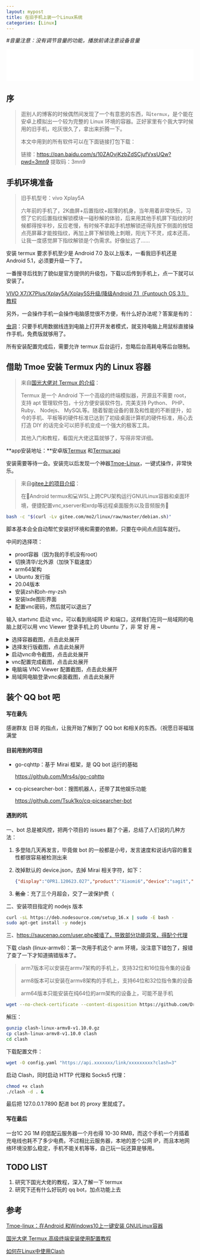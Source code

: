 ```yaml
---
layout: mypost
title: 在旧手机上装一个Linux系统
categories: [Linux]
---
```


*#音量注意：没有调节音量的功能，播放前请注意设备音量*

<iframe src="//music.163.com/outchain/player?type=2&id=497572729&auto=1&height=66" frameborder="0" width="100%" height="86px" ></iframe>


## 序

> 逛别人的博客的时候偶然间发现了一个有意思的东西，叫`termux`，是个能在安卓上模拟出一个较为完整的 Linux 环境的容器。正好家里有个我大学时候用的旧手机，吃灰很久了，拿出来折腾一下。
>
> 本文中用到的所有软件可以在下面链接打包下载：
>
> 链接：https://pan.baidu.com/s/10ZAOvjKzbZdSCjufVxsUQw?pwd=3mn9 提取码：3mn9 

## 手机环境准备

> 旧手机型号：vivo Xplay5A
>
> 六年前的手机了，2K曲屏+后置指纹+超薄的机身，当年用着非常快乐，习惯了它的后置指纹解锁模块一碰秒解的体验，后来用其他手机屏下指纹的时候都得按半秒，反应老慢，有时候不拿起手机想解锁还得先按下侧面的按钮点亮屏幕才能按指纹，再加上屏下解锁晚上刺眼，阳光下不灵，成本还高，让我一度感觉屏下指纹解锁是个伪需求。好像扯远了……

安装 termux 要求手机至少是 Android 7.0 及以上版本，一看我旧手机还是 Android 5.1，必须要升级一下了。

一番搜寻后找到了貌似是官方提供的升级包，下载以后传到手机上，点一下就可以安装了。

[VIVO X7/X7Plus/Xplay5A/Xplay5S升级/降级Android 7.1（Funtouch OS 3.1）教程](http://kefu.vivo.com.cn/robot/imgmsgData/80cf921c31bb42f2988f5b0921104a31/index_1.html?t=1608606635070)

另外，一会操作手机一会操作电脑感觉很不方便，有什么好办法呢？答案是有的：

[虫洞](https://www.er.run/)：只要手机用数据线连到电脑上打开开发者模式，就支持电脑上用鼠标直接操作手机，免费版就够用了。

所有安装配置完成后，需要允许 termux 后台运行，忽略后台高耗电等后台限制。

## 借助 Tmoe 安装 Termux 内的 Linux 容器

> 来自[国光大佬对 Termux 的介绍](https://www.sqlsec.com/2018/05/termux.html#toc-heading-2)：
>
> Termux 是一个 Android 下一个高级的终端模拟器，开源且不需要 root，支持 apt 管理软件包，十分方便安装软件包，完美支持 Python、 PHP、 Ruby、 Nodejs、 MySQL等。随着智能设备的普及和性能的不断提升，如今的手机、平板等的硬件标准已达到了初级桌面计算机的硬件标准，用心去打造 DIY 的话完全可以把手机变成一个强大的极客工具。
>
> 其他入门和教程，看国光大佬这篇就够了，写得非常详细。

**app安装地址：**安卓版[Termux](https://f-droid.org/packages/com.termux/) 和[Termux:api](https://f-droid.org/packages/com.termux.api/)

安装需要等待一会。安装完以后发现一个神器[Tmoe-Linux](https://gitee.com/mo2/linux)，一键式操作，非常快乐。

> 来自[gitee上的项目介绍](https://gitee.com/mo2/linux)：
>
> 在📱Android termux和💻WSL上跨CPU架构运行GNU/Linux容器和桌面环境，便捷配置vnc,xserver和xrdp等远程桌面服务以及音频服务🎵

```bash
bash -c "$(curl -Lv gitee.com/mo2/linux/raw/master/debian.sh)"
```

脚本基本会全自动帮忙安装好环境和需要的依赖，只要在中间点点回车就行。

中间的选择项：

- proot容器（因为我的手机没有root）
- 切换清华/北外源（加快下载速度）
- arm64架构
- Ubuntu 发行版
- 20.04版本
- 安装zsh和oh-my-zsh
- 安装lxde图形界面
- 配置vnc密码，然后就可以退出了

输入 startvnc 启动 vnc，可以看到局域网 IP 和端口，这样我们在同一局域网的电脑上就可以用 vnc Viewer 登录手机上的 Ubuntu 了，非 常 好 用 ~

<details> <summary>选择容器截图，点击此处展开</summary> <img src="https://gcore.jsdelivr.net/gh/chem-cat/image-repo@main//N]3Z0$_X]QC(O_G_6HMRGXI.jpg"  alt="截图" /> </details>
<details> <summary>选择发行版截图，点击此处展开</summary> <img src="https://gcore.jsdelivr.net/gh/chem-cat/image-repo@main//A)`CCM6CX43WX1@SXWFUPWA.png"  alt="截图" /> </details>
<details> <summary>启动vnc命令截图，点击此处展开</summary> <img src="https://gcore.jsdelivr.net/gh/chem-cat/image-repo@main//20220330212316.png"  alt="截图" /> </details>
<details> <summary>vnc配置完成截图，点击此处展开</summary> <img src="https://gcore.jsdelivr.net/gh/chem-cat/image-repo@main//20220330212758.jpg"  alt="截图" /> </details>
<details> <summary> 电脑端 VNC Viewer 配置截图，点击此处展开</summary> <img src="https://gcore.jsdelivr.net/gh/chem-cat/image-repo@main//20220330214018.png"  alt="截图" /> </details>
<details> <summary>局域网电脑登录vnc桌面截图，点击此处展开</summary> <img src="https://gcore.jsdelivr.net/gh/chem-cat/image-repo@main//20220330213111.png"  alt="截图" /> </details>

## 装个 QQ bot 吧

#### 写在最先

感谢群友 日哥 的指点，让我开始了解到了 QQ bot 和相关的东西。（祝愿日哥福瑞满堂

#### 目前用到的项目

- go-cqhttp：基于 Mirai 框架，是 QQ bot 运行的基础

  https://github.com/Mrs4s/go-cqhttp

- cq-picsearcher-bot：搜图机器人，还带了其他娱乐功能

  https://github.com/Tsuk1ko/cq-picsearcher-bot

#### 遇到的坑

一、bot 总是被风控，把两个项目的 issues 翻了个遍，总结了人们说的几种方法：

1. 多登陆几天再发言，毕竟做 bot 的一般都是小号，发言速度和说话内容的重复性都很容易被检测出来

2. 改掉默认的 device.json，去掉 Mirai 相关字符，如下：

   ```json
   {"display":"OPR1.120623.027","product":"Xiaomi6","device":"sagit","board":"msm8998","model":"Xiaomi","finger_print":"XXiaomi/sagit/sagit:8.0.0/OPR1.170623.027/V9.5.3.0.OCACNFA:user/release-keys","boot_id":"de786102-67e9-1059-774f-49dcdb287df5","proc_version":"Linux version 4.9.0-9-amd64(debian-kernel@lists.debian.org)","protocol":1,"imei":"861406033641363","brand":"Xiaomi","bootloader":"unknown","base_band":"","version":{"incremental":"5891938","release":"10","codename":"REL","sdk":29},"sim_info":"T-Mobile","os_type":"android","mac_address":"00:50:56:C0:01:08","ip_address":[10,0,1,4],"wifi_bssid":"00:50:56:C0:00:01","wifi_ssid":"unknown","imsi_md5":"1480b53e5cf91f3d8d37638572e9d538","android_id":"614c6ea443723e7b","apn":"wifi","vendor_name":"MIUI","vendor_os_name":"Xiaomi"}
   ```

3. ~~氪金~~：充了三个月超会，交了一波保护费（

二、安装项目指定的 nodejs 版本

```bash
curl -sL https://deb.nodesource.com/setup_16.x | sudo -E bash -
sudo apt-get install -y nodejs
```

三、https://saucenao.com/user.php被墙了，导致部分功能异常，得配个代理

下载 clash (linux-armv8)：第一次用手机这个 arm 环境，没注意下错包了，报错了查了一下才知道搞错版本了。

> arm7版本可以安装在armv7架构的手机上，支持32位和16位指令集的设备
>
> arm8版本可以安装在armv8架构的手机上，支持64位和32位指令集的设备
>
> arm64版本只能安装在纯64位的arm架构的设备上，可能不是手机

```bash
wget --no-check-certificate --content-disposition https://github.com/Dreamacro/clash/releases/download/v1.10.0/clash-linux-armv8-v1.10.0.gz
```

解压：

```bash
gunzip clash-linux-armv8-v1.10.0.gz
cp clash-linux-armv8-v1.10.0 clash
cd clash
```

下载配置文件：

```bash
wget -O config.yaml "https://api.xxxxxxx/link/xxxxxxxxx?clash=3"
```

启动 Clash，同时启动 HTTP 代理和 Socks5 代理：

```bash
chmod +x clash
./clash -d . & 
```

最后把 127.0.0.1:7890 配进 bot 的 proxy 里就成了。

#### 写在最后

一台1C 2G 1M 的低配云服务器一个月也得 10-30 RMB，而这个手机一个月插着充电线也耗不了多少电费。不过相比云服务器，本地的差个公网 IP，而且本地网络环境没那么稳定，手机不能关机等等，自己玩一玩还算是够用。


## TODO LIST

1. 研究下国光大佬的教程，深入了解一下 termux
1. 研究下还有什么好玩的 qq bot，加点功能上去

## 参考

[Tmoe-linux：在Android 和Windows10上一键安装 GNU/Linux容器](https://haohe.fun/2021/04/tmoe-linux%EF%BC%9A%E5%9C%A8android-%E5%92%8Cwindows10%E4%B8%8A%E4%B8%80%E9%94%AE%E5%AE%89%E8%A3%85-gnu-linux%E5%AE%B9%E5%99%A8/#%e5%ae%89%e8%a3%85%e5%ae%89%e5%8d%93%e7%89%88termux_%e5%92%8ctermux_api)

[国光大佬 Termux 高级终端安装使用配置教程](https://www.sqlsec.com/2018/05/termux.html#toc-heading-2)

[如何在Linux中使用Clash](https://zhuanlan.zhihu.com/p/366589407)
